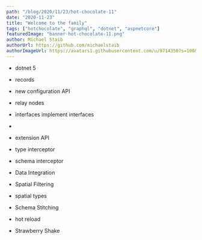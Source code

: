 ```yaml
---
path: "/blog/2020/11/23/hot-chocolate-11"
date: "2020-11-23"
title: "Welcome to the family"
tags: ["hotchocolate", "graphql", "dotnet", "aspnetcore"]
featuredImage: "banner-hot-chocolate-11.png"
author: Michael Staib
authorUrl: https://github.com/michaelstaib
authorImageUrl: https://avatars1.githubusercontent.com/u/9714350?s=100&v=4
---
```


- dotnet 5
- records

- new configuration API

- relay nodes

- interfaces implement interfaces

-

- extension API
- type interceptor
- schema interceptor

- Data Integration
- Spatial Filtering
- spatial types

- Schema Stitching
- hot reload

- Strawberry Shake
